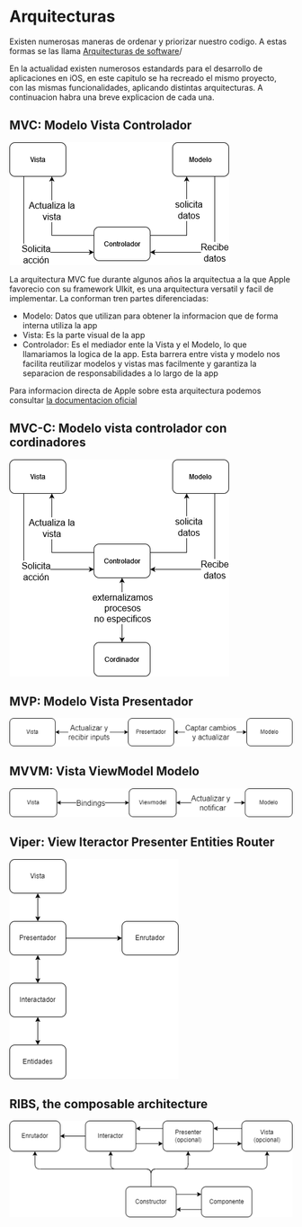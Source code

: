 # Arquitecturas

Existen numerosas maneras de ordenar y priorizar nuestro codigo. A estas formas se las llama [Arquitecturas de software](https://es.wikipedia.org/wiki/Arquitectura_de_software)/

En la actualidad existen numerosos estandards para el desarrollo de aplicaciones en iOS, en este capitulo se ha recreado el mismo proyecto, con las mismas funcionalidades, aplicando distintas arquitecturas. A continuacion habra una breve explicacion de cada una.

## MVC: Modelo Vista Controlador
![diagram](MVC/MVC.drawio.png)


La arquitectura MVC fue durante algunos años la arquitectua a la que Apple favorecio con su framework UIkit, es una arquitectura versatil y facil de implementar. La conforman tren partes diferenciadas:
- Modelo: Datos que utilizan para obtener la informacion que de forma interna utiliza la app
- Vista: Es la parte visual de la app
- Controlador: Es el mediador ente la Vista y el Modelo, lo que llamariamos la logica de la app. Esta barrera entre vista y modelo nos facilita reutilizar modelos y vistas mas facilmente y garantiza la separacion de responsabilidades a lo largo de la app

Para informacion directa de Apple sobre esta arquitectura podemos consultar [la documentacion oficial](https://developer.apple.com/library/archive/documentation/General/Conceptual/CocoaEncyclopedia/Model-View-Controller/Model-View-Controller.html)

## MVC-C: Modelo vista controlador con cordinadores
![diagram](MVC-C/MVC-C.drawio.png)

## MVP: Modelo Vista Presentador
![diagram](MVP/MVP.png)

## MVVM: Vista ViewModel Modelo
![diagram](MVVM/MVVM.png)

## Viper: View Iteractor Presenter Entities Router
![diagram](VIPER/VIPER.png)

## RIBS, the composable architecture
![diagram](RIBs(TCA)/ribs.png)
